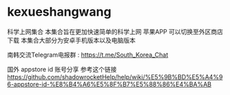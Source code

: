 # kexueshangwang
科学上网集合
本集合旨在更加快速简单的科学上网
苹果APP 可以切换至外区商店下载
本集合大部分为安卓手机版本以及电脑版本

南韩交流Telegram电报群 : https://t.me/South_Korea_Chat

国外 appstore id 账号分享 参考这个链接
https://github.com/shadowrocketHelp/help/wiki/%E5%9B%BD%E5%A4%96-appstore-id-%E8%B4%A6%E5%8F%B7%E5%88%86%E4%BA%AB



